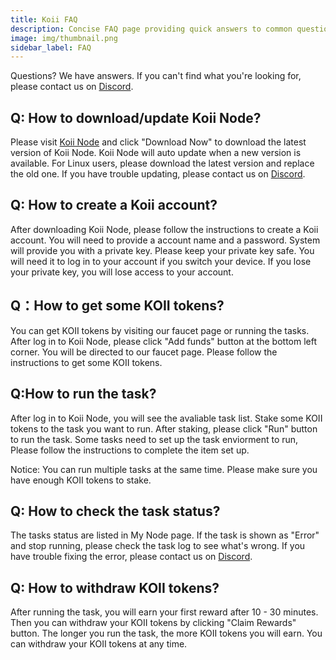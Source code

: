 ```yaml
---
title: Koii FAQ
description: Concise FAQ page providing quick answers to common questions about our services, policies, and customer support options.
image: img/thumbnail.png
sidebar_label: FAQ
---
```


Questions? We have answers. If you can't find what you're looking for, please contact us on [Discord](https://discord.gg/koii).

## Q: How to download/update Koii Node?

Please visit [Koii Node](https://www.koii.network/node) and click "Download Now" to download the latest version of Koii Node. Koii Node will auto update when a new version is available. For Linux users, please download the latest version and replace the old one. If you have trouble updating, please contact us on [Discord](https://discord.gg/koii).


## Q: How to create a Koii account?

After downloading Koii Node, please follow the instructions to create a Koii account. You will need to provide a account name and a password. System will provide you with a private key. Please keep your private key safe. You will need it to log in to your account if you switch your device. If you lose your private key, you will lose access to your account.

## Q：How to get some KOII tokens?

You can get KOII tokens by visiting our faucet page or running the tasks. After log in to Koii Node, please click "Add funds" button at the bottom left corner. You will be directed to our faucet page. Please follow the instructions to get some KOII tokens.

## Q:How to run the task?

After log in to Koii Node, you will see the avaliable task list. Stake some KOII tokens to the task you want to run. After staking, please click "Run" button to run the task. Some tasks need to set up the task enviorment to run, Please follow the instructions to complete the item set up. 

Notice: You can run multiple tasks at the same time. Please make sure you have enough KOII tokens to stake.

## Q: How to check the task status?

The tasks status are listed in My Node page. If the task is shown as "Error" and stop running, please check the task log to see what's wrong. If you have trouble fixing the error, please contact us on [Discord](https://discord.gg/koii).

## Q: How to withdraw KOII tokens?

After running the task, you will earn your first reward after 10 - 30 minutes. Then you can withdraw your KOII tokens by clicking "Claim Rewards" button. The longer you run the task, the more KOII tokens you will earn. You can withdraw your KOII tokens at any time.